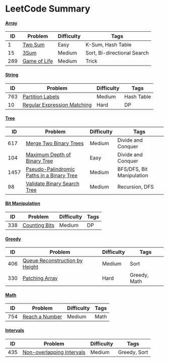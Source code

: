 # LeetCode Summary

#### [Array](https://github.com/bigw660/Leetcode_Summary/tree/main/Array)
| ID | Problem                                                         | Difficulty   | Tags              |
| ---- | ------------------------------------------------------------ | ------ | ----------------- |
| 1    | [Two   Sum    ](https://github.com/bigw660/Leetcode_Summary/blob/main/Array/1_Two_Sum.md)       | Easy   | K-Sum, Hash Table |
| 15   | [3Sum](https://github.com/bigw660/Leetcode_Summary/blob/main/Array/15_3Sum.md) | Medium | Sort, Bi-directional Search|
|289   | [Game of Life](https://github.com/bigw660/Leetcode_Summary/blob/main/Array/289_Game_of_Life.md) | Medium | Trick |


#### [String](https://github.com/bigw660/Leetcode_Summary/tree/main/String)
| ID | Problem                                                         | Difficulty   | Tags              |
| ---- | ------------------------------------------------------------ | ------ | ----------------- |
| 763    | [Partition Labels](https://github.com/bigw660/Leetcode_Summary/blob/main/String/763_Partition_Labels.md)       | Medium   | Hash Table |
| 10     | [Regular Expression Matching](https://github.com/bigw660/Leetcode_Summary/blob/main/String/10_Regular_Expression_Matching.md)     | Hard  | DP |

#### [Tree](https://github.com/bigw660/Leetcode_Summary/tree/main/Tree)
| ID | Problem                                                         | Difficulty   | Tags              |
| ---- | ------------------------------------------------------------ | ------ | ----------------- |
| 617    | [Merge Two Binary Trees](https://github.com/bigw660/Leetcode_Summary/blob/main/Tree/617_Merge_Two_Binary_Trees.md)       | Medium   | Divide and Conquer |
| 104    | [Maximum Depth of Binary Tree](https://github.com/bigw660/Leetcode_Summary/blob/main/Tree/104_Maximum_Depth_of_Binary_Tree.md)       | Easy   | Divide and Conquer |
|1457    | [Pseudo-Palindromic Paths in a Binary Tree](https://github.com/bigw660/Leetcode_Summary/blob/main/Tree/1457_Pseudo-Palindromic_Paths_in_a_Binary_Tree.md)  | Medium | BFS/DFS, Bit Manipulation |
| 98 | [Validate Binary Search Tree](https://github.com/bigw660/Leetcode_Summary/blob/main/Tree/98_Validate_Binary_Search_Tree.md) | Medium | Recursion, DFS |


#### [Bit Manipulation](https://github.com/bigw660/Leetcode_Summary/tree/main/Bit_Manipulation)
| ID | Problem                                                         | Difficulty   | Tags              |
| ---- | ------------------------------------------------------------ | ------ | ----------------- |
| 338    | [Counting Bits](https://github.com/bigw660/Leetcode_Summary/blob/main/Bit_Manipulation/338_Counting_Bits.md)       | Medium   | DP |

#### [Greedy](https://github.com/bigw660/Leetcode_Summary/tree/main/Greedy)
| ID | Problem                                                         | Difficulty   | Tags              |
| ---- | ------------------------------------------------------------ | ------ | ----------------- |
| 406    | [Queue Reconstruction by Height](https://github.com/bigw660/Leetcode_Summary/blob/main/Greedy/406_Queue_Reconstruction_by_Height.md)       | Medium   | Sort |
| 330    | [Patching Array](https://github.com/bigw660/Leetcode_Summary/blob/main/Greedy/330_Patching_Array.md)       | Hard   | Greedy, Math |

#### [Math](https://github.com/bigw660/Leetcode_Summary/tree/main/Math)
| ID | Problem                                                         | Difficulty   | Tags              |
| ---- | ------------------------------------------------------------ | ------ | ----------------- |
| 754    | [Reach a Number](https://github.com/bigw660/Leetcode_Summary/blob/main/Math/754_Reach_a_Number.md)       | Medium   | Math |

#### [Intervals](https://github.com/bigw660/Leetcode_Summary/blob/main/Intervals)
| ID | Problem                                                         | Difficulty   | Tags              |
| ---- | ------------------------------------------------------------ | ------ | ----------------- |
| 435  | [Non-overlapping Intervals](https://github.com/bigw660/Leetcode_Summary/blob/main/Intervals/435_Non-overlapping_Intervals.md)       | Medium   | Greedy, Sort |
